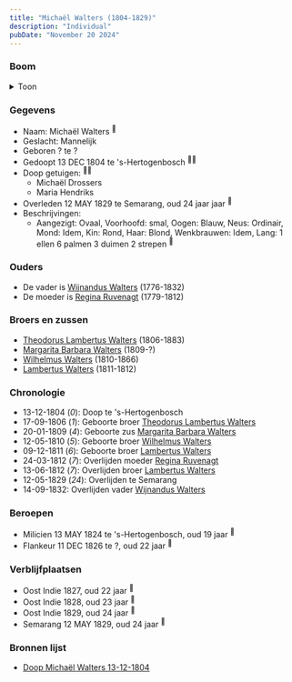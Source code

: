 ```yaml
---
title: "Michaël Walters (1804-1829)"
description: "Individual"
pubDate: "November 20 2024"
---
```


### Boom
<details><summary>Toon</summary>

![test](https://www.plantuml.com/plantuml/svg/ZPBRRjf048Rlzob6oKMka7o0q214AOcjjcgaYBIDUeNMziJUiDv5E-iYX7YYF4PUB0Eu1QaIvMfNS_ZdcyEOl7I-gRMWkJ8BwMGDcSpdfREDAMwjjWwyauROXSQBIXK8kNAvnlqVwuLVGOrrXexs9lBeqFhL0iMHQgub4Qm504oiAz1zhrG-DqWq7DPIcT48Oh4HuWeUTgL8x3CkdjIBaQPe29waPccw04dm9GZ280IuJEAqbqvOUFsiK1SR60uocQrccVLUus04OH--_lZ6J_yQFXv5qRpHUiRAiznPeimoopQy2u_90uGVuWYkgFCPdRSbcinINZ5V2pN5KXa9q-Ot6bdw0rB4IEaaYPFu95B_1dwYqVR_F54NxZzDcISynJCSBB4eb2ctwX6aoOGpWkwEAms2W9kvrAgi_0grjajcsuXsX9rE6o7Q1Ww6DfCDMrVK4t_AtQkyac-l-f-LH3tukyupLXF3NNAx8prhDH6FuXU7HpVmY3MVbIct9pD6FezQlmC0)
</details>

### Gegevens
- Naam: Michaël Walters <sup><a href="../s00168/" style="text-decoration:none" title="Doop Michaël Walters 13-12-1804">:link:</a></sup>
- Geslacht: Mannelijk
- Geboren ? te ? 
- Gedoopt 13 DEC 1804 te 's-Hertogenbosch <sup><a href="../s00168/" style="text-decoration:none" title="Doop Michaël Walters 13-12-1804">:link:</a><a href="../s00228/" style="text-decoration:none" title="Netherlands Army Service Records 1807-1929 Expeditionaire Afdeling Infanterie naar Java Michael Walters">:link:</a></sup>
- Doop getuigen: <sup><a href="../s00168/" style="text-decoration:none" title="Doop Michaël Walters 13-12-1804">:link:</a><a href="../s00228/" style="text-decoration:none" title="Netherlands Army Service Records 1807-1929 Expeditionaire Afdeling Infanterie naar Java Michael Walters">:link:</a></sup>
  - Michaël Drossers
  - Maria Hendriks
- Overleden 12 MAY 1829 te Semarang, oud 24 jaar jaar <sup><a href="../s00228/" style="text-decoration:none" title="Netherlands Army Service Records 1807-1929 Expeditionaire Afdeling Infanterie naar Java Michael Walters">:link:</a></sup>
- Beschrijvingen:
  - Aangezigt: Ovaal, Voorhoofd: smal, Oogen: Blauw, Neus: Ordinair, Mond: Idem, Kin: Rond, Haar: Blond, Wenkbrauwen: Idem, Lang: 1 ellen 6 palmen 3 duimen 2 strepen  <sup><a href="../s00228/" style="text-decoration:none" title="Netherlands Army Service Records 1807-1929 Expeditionaire Afdeling Infanterie naar Java Michael Walters">:link:</a></sup>

### Ouders
- De vader is [Wijnandus Walters](../i00101/) (1776-1832)
- De moeder is [Regina Ruvenagt](../i00102/) (1779-1812)

### Broers en zussen
- [Theodorus Lambertus Walters](../i00088/) (1806-1883)
- [Margarita Barbara Walters](../i00126/) (1809-?)
- [Wilhelmus Walters](../i00127/) (1810-1866)
- [Lambertus Walters](../i00171/) (1811-1812)

### Chronologie
- 13-12-1804 (<i>0</i>): Doop te 's-Hertogenbosch
- 17-09-1806 (<i>1</i>): Geboorte broer [Theodorus Lambertus Walters](../i00088/)
- 20-01-1809 (<i>4</i>): Geboorte zus [Margarita Barbara Walters](../i00126/)
- 12-05-1810 (<i>5</i>): Geboorte broer [Wilhelmus Walters](../i00127/)
- 09-12-1811 (<i>6</i>): Geboorte broer [Lambertus Walters](../i00171/)
- 24-03-1812 (<i>7</i>): Overlijden moeder [Regina Ruvenagt](../i00102/)
- 13-06-1812 (<i>7</i>): Overlijden broer [Lambertus Walters](../i00171/)
- 12-05-1829 (<i>24</i>): Overlijden te Semarang
- 14-09-1832: Overlijden vader [Wijnandus Walters](../i00101/)

### Beroepen
- Milicien 13 MAY 1824 te 's-Hertogenbosch, oud 19 jaar <sup><a href="../s00228/" style="text-decoration:none" title="Netherlands Army Service Records 1807-1929 Expeditionaire Afdeling Infanterie naar Java Michael Walters">:link:</a></sup>
- Flankeur 11 DEC 1826 te ?, oud 22 jaar <sup><a href="../s00228/" style="text-decoration:none" title="Netherlands Army Service Records 1807-1929 Expeditionaire Afdeling Infanterie naar Java Michael Walters">:link:</a></sup>

### Verblijfplaatsen
- Oost Indie  1827, oud 22 jaar  <sup><a href="../s00228/" style="text-decoration:none" title="Netherlands Army Service Records 1807-1929 Expeditionaire Afdeling Infanterie naar Java Michael Walters">:link:</a></sup>
- Oost Indie  1828, oud 23 jaar  <sup><a href="../s00228/" style="text-decoration:none" title="Netherlands Army Service Records 1807-1929 Expeditionaire Afdeling Infanterie naar Java Michael Walters">:link:</a></sup>
- Oost Indie  1829, oud 24 jaar  <sup><a href="../s00228/" style="text-decoration:none" title="Netherlands Army Service Records 1807-1929 Expeditionaire Afdeling Infanterie naar Java Michael Walters">:link:</a></sup>
- Semarang  12 MAY 1829, oud 24 jaar  <sup><a href="../s00228/" style="text-decoration:none" title="Netherlands Army Service Records 1807-1929 Expeditionaire Afdeling Infanterie naar Java Michael Walters">:link:</a></sup>

### Bronnen lijst
- [Doop Michaël Walters 13-12-1804](../s00168/)